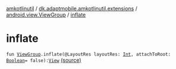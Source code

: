 [amkotlinutil](../../index.md) / [dk.adaptmobile.amkotlinutil.extensions](../index.md) / [android.view.ViewGroup](index.md) / [inflate](./inflate.md)

# inflate

`fun `[`ViewGroup`](https://developer.android.com/reference/android/view/ViewGroup.html)`.inflate(@LayoutRes layoutRes: `[`Int`](https://kotlinlang.org/api/latest/jvm/stdlib/kotlin/-int/index.html)`, attachToRoot: `[`Boolean`](https://kotlinlang.org/api/latest/jvm/stdlib/kotlin/-boolean/index.html)` = false): `[`View`](https://developer.android.com/reference/android/view/View.html) [(source)](https://github.com/adaptmobile-organization/amkotlinutil/tree/master/amkotlinutil/src/main/java/dk/adaptmobile/amkotlinutil/extensions/Extensions.kt#L17)